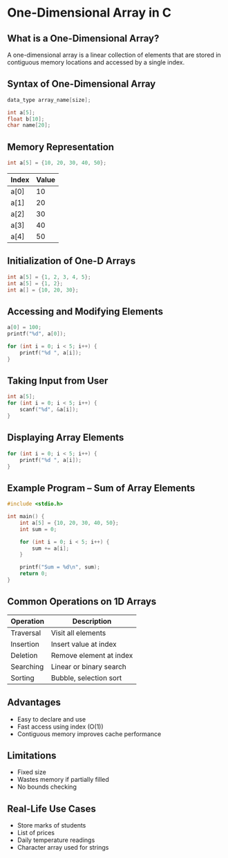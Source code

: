 # One-Dimensional Array in C

## What is a One-Dimensional Array?
A one-dimensional array is a linear collection of elements that are stored in contiguous memory locations and accessed by a single index.

## Syntax of One-Dimensional Array

```c
data_type array_name[size];
```

```c
int a[5];
float b[10];
char name[20];
```

## Memory Representation

```c
int a[5] = {10, 20, 30, 40, 50};
```

| Index | Value |
|-------|--------|
| a[0]  | 10     |
| a[1]  | 20     |
| a[2]  | 30     |
| a[3]  | 40     |
| a[4]  | 50     |

## Initialization of One-D Arrays

```c
int a[5] = {1, 2, 3, 4, 5};
int a[5] = {1, 2};
int a[] = {10, 20, 30};
```

## Accessing and Modifying Elements

```c
a[0] = 100;
printf("%d", a[0]);
```

```c
for (int i = 0; i < 5; i++) {
    printf("%d ", a[i]);
}
```

## Taking Input from User

```c
int a[5];
for (int i = 0; i < 5; i++) {
    scanf("%d", &a[i]);
}
```

## Displaying Array Elements

```c
for (int i = 0; i < 5; i++) {
    printf("%d ", a[i]);
}
```

## Example Program – Sum of Array Elements

```c
#include <stdio.h>

int main() {
    int a[5] = {10, 20, 30, 40, 50};
    int sum = 0;

    for (int i = 0; i < 5; i++) {
        sum += a[i];
    }

    printf("Sum = %d\n", sum);
    return 0;
}
```

## Common Operations on 1D Arrays

| Operation     | Description               |
|---------------|---------------------------|
| Traversal     | Visit all elements        |
| Insertion     | Insert value at index     |
| Deletion      | Remove element at index   |
| Searching     | Linear or binary search   |
| Sorting       | Bubble, selection sort    |

## Advantages

- Easy to declare and use
- Fast access using index (O(1))
- Contiguous memory improves cache performance

## Limitations

- Fixed size
- Wastes memory if partially filled
- No bounds checking

## Real-Life Use Cases

- Store marks of students
- List of prices
- Daily temperature readings
- Character array used for strings

